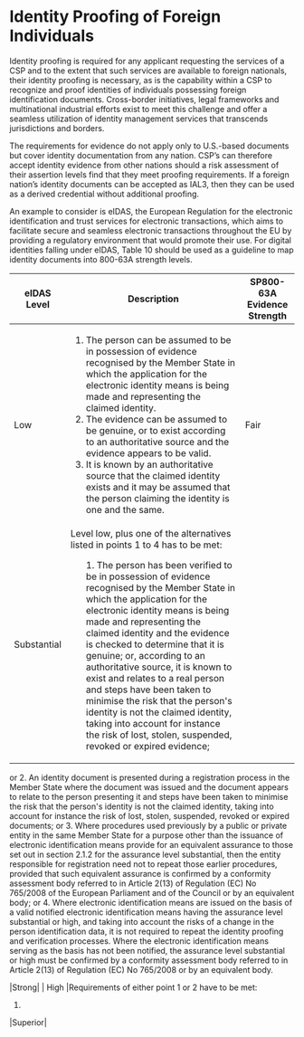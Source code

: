 # Identity Proofing of Foreign Individuals

Identity proofing is required for any applicant requesting the services of a CSP and to the extent that such services are available to foreign nationals, their identity proofing is necessary, as is the capability within a CSP to recognize and proof identities of individuals possessing foreign identification documents. Cross-border initiatives, legal frameworks and multinational industrial efforts exist to meet this challenge and offer a seamless utilization of identity management services that transcends jurisdictions and borders.

The requirements for evidence do not apply only to U.S.-based documents but cover identity documentation from any nation. CSP’s can therefore accept identity evidence from other nations should a risk assessment of their assertion levels find that they meet proofing requirements. If a foreign nation’s identity documents can be accepted as IAL3, then they can be used as a derived credential without additional proofing.

An example to consider is eIDAS, the European Regulation for the electronic identification and trust services for electronic transactions, which aims to facilitate secure and seamless electronic transactions throughout the EU by providing a regulatory environment that would promote their use. For digital identities falling under eIDAS, Table 10 should be used as a guideline to map identity documents into 800-63A strength levels.

| **eIDAS Level** | **Description** | **SP800-63A Evidence Strength** |
| --- | --- | --- |
| Low |<ol><li>The person can be assumed to be in possession of evidence recognised by the Member State in which the application for the electronic identity means is being made and representing the claimed identity.<li>The evidence can be assumed to be genuine, or to exist according to an authoritative source and the evidence appears to be valid.<li>It is known by an authoritative source that the claimed identity exists and it may be assumed that the person claiming the identity is one and the same.</ol>| Fair |
| Substantial |Level low, plus one of the alternatives listed in points 1 to 4 has to be met:<br/><ol>1.	The person has been verified to be in possession of evidence recognised by the Member State in which the application for the electronic identity means is being made and representing the claimed identity and the evidence is checked to determine that it is genuine; or, according to an authoritative source, it is known to exist and relates to a real person and steps have been taken to minimise the risk that the person's identity is not the claimed identity, taking into account for instance the risk of lost, stolen, suspended, revoked or expired evidence;
or 
2.	An identity document is presented during a registration process in the Member State where the document was issued and the document appears to relate to the person presenting it and steps have been taken to minimise the risk that the person's identity is not the claimed identity, taking into account for instance the risk of lost, stolen, suspended, revoked or expired documents;
or 
3.	Where procedures used previously by a public or private entity in the same Member State for a purpose other than the issuance of electronic identification means provide for an equivalent assurance to those set out in section 2.1.2 for the assurance level substantial, then the entity responsible for registration need not to repeat those earlier procedures, provided that such equivalent assurance is confirmed by a conformity assessment body referred to in Article 2(13) of Regulation (EC) No 765/2008 of the European Parliament and of the Council or by an equivalent body; 
or 
4.	Where electronic identification means are issued on the basis of a valid notified electronic identification means having the assurance level substantial or high, and taking into account the risks of a change in the person identification data, it is not required to repeat the identity proofing and verification processes. Where the electronic identification means serving as the basis has not been notified, the assurance level substantial or high must be confirmed by a conformity assessment body referred to in Article 2(13) of Regulation (EC) No 765/2008 or by an equivalent body.
</ol>|Strong|
| High |Requirements of either point 1 or 2 have to be met:<br/><ol><li><ol></ol></ol>|Superior|

